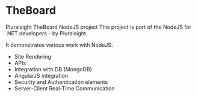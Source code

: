 # TheBoard
Pluralsight TheBoard NodeJS project
This project is part of the NodeJS for .NET developers - by Pluralsight.

It demonstrates various work with NodeJS:
- Site Rendering
- APIs
- Integration with DB (MongoDB)
- AngularJS integration
- Security and Authentication elements
- Server-Client Real-Time Communication

